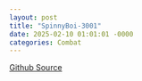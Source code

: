 ```yaml
---
layout: post
title: "SpinnyBoi-3001"
date: 2025-02-10 01:01:01 -0000
categories: Combat
---
```


[Github Source][Github]


[Github]: https://github.com/aRandomHumanoid/SpinnyBoi-3001
